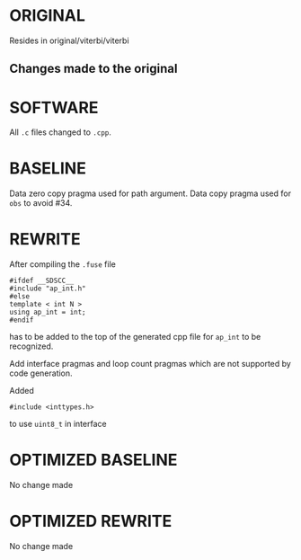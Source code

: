# ORIGINAL
Resides in original/viterbi/viterbi

## Changes made to the original

# SOFTWARE
All `.c` files changed to `.cpp`.

# BASELINE
Data zero copy pragma used for path argument.
Data copy pragma used for `obs` to avoid #34.

# REWRITE
After compiling the `.fuse` file
```
#ifdef __SDSCC__
#include "ap_int.h"
#else
template < int N >
using ap_int = int;
#endif
```
has to be added to the top of the generated cpp file for `ap_int` to be recognized.

Add interface pragmas and loop count pragmas which are not supported by code generation.

Added 
```
#include <inttypes.h>
```
to use `uint8_t` in interface

# OPTIMIZED BASELINE
No change made

# OPTIMIZED REWRITE
No change made
